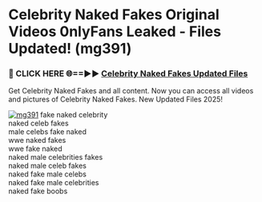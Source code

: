 # Celebrity Naked Fakes Original Videos 0nlyFans Leaked - Files Updated! (mg391)

<h3>🔴 CLICK HERE 🌐==►► <a href="https://tinyurl.com/up5wt9bj" rel="nofollow">Celebrity Naked Fakes Updated Files</a></h3>

Get Celebrity Naked Fakes and all content. Now you can access all videos and pictures of Celebrity Naked Fakes. New Updated Files 2025!

[![mg391](https://i.imgur.com/ABiUzMV.gif)](https://tinyurl.com/up5wt9bj)
fake naked celebrity<br>
naked celeb fakes<br>
male celebs fake naked<br>
wwe naked fakes<br>
wwe fake naked<br>
naked male celebrities fakes<br>
naked male celeb fakes<br>
naked fake male celebs<br>
naked fake male celebrities<br>
naked fake boobs